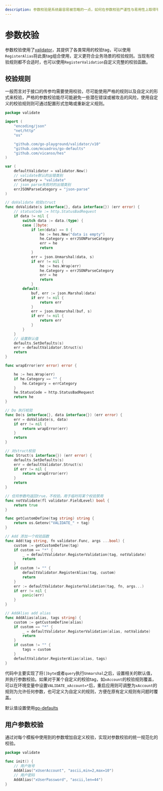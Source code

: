 ```yaml
---
description: 参数校验是系统最容易被忽略的一点，如何在参数校验严谨性与易用性上取得平衡则是需要考虑的一大重点
---
```


# 参数校验

参数校验使用了[validator](https://github.com/go-playground/validator)，其提供了各类常用的校验tag，可以使用`RegisterAlias`将此类tag组合使用，定义更符合业务场景的校验规则。当现有校验规则都不合适时，也可以使用`RegisterValidation`自定义完整的校验函数。

## 校验规则

一般而言对于接口的传参均需要使用校验，尽可能使用严格的规则以及自定义的形式来校验，严格的参数校验能尽可能避免一些潜在错误或被攻击的风险，使用自定义的校验规则则可通过配置形式忽略或重新定义规则。

```go
package validate

import (
	"encoding/json"
	"net/http"
	"os"

	"github.com/go-playground/validator/v10"
	"github.com/mcuadros/go-defaults"
	"github.com/vicanso/hes"
)

var (
	defaultValidator = validator.New()
	// validate默认的出错类别
	errCategory = "validate"
	// json parse失败时的出错类别
	errJSONParseCategory = "json-parse"
)

// doValidate 校验struct
func doValidate(s interface{}, data interface{}) (err error) {
	// statusCode := http.StatusBadRequest
	if data != nil {
		switch data := data.(type) {
		case []byte:
			if len(data) == 0 {
				he := hes.New("data is empty")
				he.Category = errJSONParseCategory
				err = he
				return
			}
			err = json.Unmarshal(data, s)
			if err != nil {
				he := hes.Wrap(err)
				he.Category = errJSONParseCategory
				err = he
				return
			}
		default:
			buf, err := json.Marshal(data)
			if err != nil {
				return err
			}
			err = json.Unmarshal(buf, s)
			if err != nil {
				return err
			}
		}
	}
	// 设置默认值
	defaults.SetDefaults(s)
	err = defaultValidator.Struct(s)
	return
}

func wrapError(err error) error {

	he := hes.Wrap(err)
	if he.Category == "" {
		he.Category = errCategory
	}
	he.StatusCode = http.StatusBadRequest
	return he
}

// Do 执行校验
func Do(s interface{}, data interface{}) (err error) {
	err = doValidate(s, data)
	if err != nil {
		return wrapError(err)
	}
	return
}

// 对struct校验
func Struct(s interface{}) (err error) {
	defaults.SetDefaults(s)
	err = defaultValidator.Struct(s)
	if err != nil {
		return wrapError(err)
	}
	return
}

// 任何参数均返回true，不校验。用于临时将某个校验禁用
func notValidate(fl validator.FieldLevel) bool {
	return true
}

func getCustomDefine(tag string) string {
	return os.Getenv("VALIDATE_" + tag)
}

// Add 添加一个校验函数
func Add(tag string, fn validator.Func, args ...bool) {
	custom := getCustomDefine(tag)
	if custom == "*" {
		_ = defaultValidator.RegisterValidation(tag, notValidate)
		return
	}
	if custom != "" {
		defaultValidator.RegisterAlias(tag, custom)
		return
	}
	err := defaultValidator.RegisterValidation(tag, fn, args...)
	if err != nil {
		panic(err)
	}
}

// AddAlias add alias
func AddAlias(alias, tags string) {
	custom := getCustomDefine(alias)
	if custom == "*" {
		_ = defaultValidator.RegisterValidation(alias, notValidate)
		return
	}
	if custom != "" {
		tags = custom
	}
	defaultValidator.RegisterAlias(alias, tags)
}
```

代码中主要实现了将`[]byte`或者`query`执行`Unmarshal`之后，设置相关的默认值，并执行参数校验。如果对于某个自定义的校验tag，如`xAccount`的校验规则覆盖，可以在环境变量中设置`VALIDATE_xAccount=*`后，重启应用则可调整为`xAccount`的规则为允许任何参数，也可定义为自定义的规则，方便在原有定义规则有问题时覆盖。

默认值设置使用[go-defaults](https://github.com/mcuadros/go-defaults)

## 用户参数校验

通过对每个模板中使用到的参数增加自定义校验，实现对参数校验的统一规范化的校验。

```go
package validate

func init() {
	// 用户账号
	AddAlias("xUserAccount", "ascii,min=2,max=10")
	// 用户密码
	AddAlias("xUserPassword", "ascii,len=44")
}
```